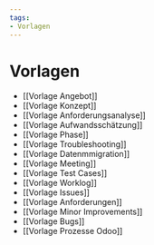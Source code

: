 ```yaml
---
tags:
- Vorlagen
---
```


# Vorlagen

* [[Vorlage Angebot]]
* [[Vorlage Konzept]]
* [[Vorlage Anforderungsanalyse]]
* [[Vorlage Aufwandsschätzung]]
* [[Vorlage Phase]]
* [[Vorlage Troubleshooting]]
* [[Vorlage Datenmmigration]]
* [[Vorlage Meeting]]
* [[Vorlage Test Cases]]
* [[Vorlage Worklog]]
* [[Vorlage Issues]]
* [[Vorlage Anforderungen]]
* [[Vorlage Minor Improvements]]
* [[Vorlage Bugs]]
* [[Vorlage Prozesse Odoo]]